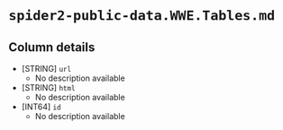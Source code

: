 # `spider2-public-data.WWE.Tables.md`

## Column details

* [STRING]    `url`
  - No description available
* [STRING]    `html`
  - No description available
* [INT64]    `id`
  - No description available

